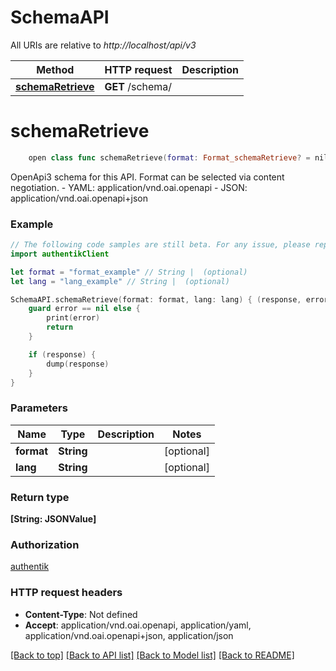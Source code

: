 # SchemaAPI

All URIs are relative to *http://localhost/api/v3*

Method | HTTP request | Description
------------- | ------------- | -------------
[**schemaRetrieve**](SchemaAPI.md#schemaretrieve) | **GET** /schema/ | 


# **schemaRetrieve**
```swift
    open class func schemaRetrieve(format: Format_schemaRetrieve? = nil, lang: Lang_schemaRetrieve? = nil, completion: @escaping (_ data: [String: JSONValue]?, _ error: Error?) -> Void)
```



OpenApi3 schema for this API. Format can be selected via content negotiation.  - YAML: application/vnd.oai.openapi - JSON: application/vnd.oai.openapi+json

### Example
```swift
// The following code samples are still beta. For any issue, please report via http://github.com/OpenAPITools/openapi-generator/issues/new
import authentikClient

let format = "format_example" // String |  (optional)
let lang = "lang_example" // String |  (optional)

SchemaAPI.schemaRetrieve(format: format, lang: lang) { (response, error) in
    guard error == nil else {
        print(error)
        return
    }

    if (response) {
        dump(response)
    }
}
```

### Parameters

Name | Type | Description  | Notes
------------- | ------------- | ------------- | -------------
 **format** | **String** |  | [optional] 
 **lang** | **String** |  | [optional] 

### Return type

**[String: JSONValue]**

### Authorization

[authentik](../README.md#authentik)

### HTTP request headers

 - **Content-Type**: Not defined
 - **Accept**: application/vnd.oai.openapi, application/yaml, application/vnd.oai.openapi+json, application/json

[[Back to top]](#) [[Back to API list]](../README.md#documentation-for-api-endpoints) [[Back to Model list]](../README.md#documentation-for-models) [[Back to README]](../README.md)

